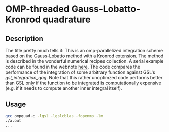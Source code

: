 # OMP-threaded Gauss-Lobatto-Kronrod quadrature 

## Description
The title pretty much tells it: This is an omp-parallelized integration scheme based on the Gauss-Lobatto method with a Kronrod extension.
The method is described in the wonderful numerical recipes collection.
A serial example code can be found in the webnote [here](http://numerical.recipes/webnotes/nr3web4.pdf).
The code compares the performance of the integration of some arbitrary function against GSL's *gsl_integration_qag*.
Note that this rather unoptimzed code performs better than  GSL only if the function to be integrated is computationally expensive (e.g. if it needs to compute another inner integral itself).

## Usage
```bash
gcc ompquad.c -lgsl -lgslcblas -fopenmp -lm
./a.out
...
